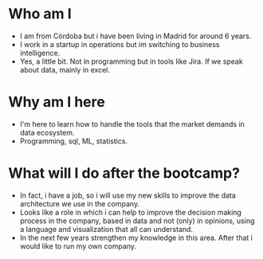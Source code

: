 # Who am I

* I am from Córdoba but i have been living in Madrid for around 6 years.
* I work in a startup in operations but im switching to business intelligence.
* Yes, a little bit. Not in programming but in tools like Jira. If we speak about data, mainly in excel.

# Why am I here

* I'm here to learn how to handle the tools that the market demands in data ecosystem.
* Programming, sql, ML, statistics.

# What will I do after the bootcamp?

* In fact, i have a job, so i will use my new skills to improve the data architecture we use in the company.
* Looks like a role in which i can help to improve the decision making process in the company, based in data and not (only) in opinions, using a language and visualization that all can understand.
* In the next few years strengthen my knowledge in this area. After that i would like to run my own company.